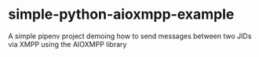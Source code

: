 # simple-python-aioxmpp-example
A simple pipenv project demoing how to send messages between two JIDs via XMPP using the AIOXMPP library
